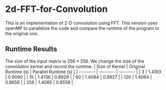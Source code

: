 # 2d-FFT-for-Convolution
This is an implementation of 2-D convolution using FFT. 
This version uses openMP to parallelize the code and compare the runtime of the program to the original one. 
## Runtime Results
The size of the input matrix is $256*256$.
We change the size of the convolution kernel and record the runtime.
| Size of Kernel     | Original Runtime (s)     | Parallel Runtime (s)     |
| -------- | -------- | -------- |
| 3 | 1.4193 | 0.9090 |
| 15 | 1.4136 | 0.8929 |
| 60 | 1.4084 | 0.8927 |
| 120 | 1.4064 | 0.8656 |
| 256 | 1.4085 | 0.8558 |

